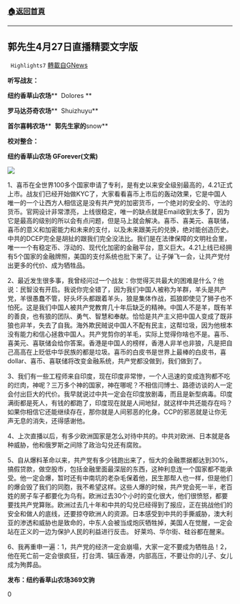 ###  [:house:返回首頁](https://github.com/ourhimalayas/txt)
---

## 郭先生4月27日直播精要文字版
` Highlights7` [轉載自GNews](https://gnews.org/zh-hans/1144132/)

**听写战友：**

**纽约香草山农场****  Dolores **

**罗马达芬奇农场****  Shuizhuyu**

**首尔喜韩农场****  ****郭先生家的****snow**

**校对整合：**

**纽约香草山农场  GForever(文紫)**



![]()![](https://gnews.org/wp-content/uploads/2021/04/0427.jpg)



1、喜币在全世界100多个国家申请了专利，是有史以来安全级别最高的，4.21正式上市。战友们已经开始做KYC了，大家看看喜币上市后的轰动效果，它是中国人唯一的一个让西方人相信这是没有共产党的加密货币，一个绝对的安全的、守法的货币。官网设计非常漂亮，上线很稳定，唯一的缺点就是Email收到太多了，因为它是最高的级别的所以会有点问题，但是马上就会解决。喜币、喜美元、喜联储，喜币的意义和加密能力和未来的支付，以及未来跟美元的兑换，绝对能创造历史。中共的DCEP完全是胡扯的跟我们完全没法比。我们是在法律保障的文明社会里，唯一一个有稳定币、浮动的、现代化加密的金融平台，意义巨大。4.21上线已经拥有5个国家的金融牌照，美国的支付系统也批下来了。让子弹飞一会，让共产党付出更多的代价、成为牺牲品。

2、最近发生很多事，我曾经问过一个战友：你觉得灭共最大的困难是什么？他说：民智没有开启。我说你完全错了，因为我们中国人被称为羊群，羊头是共产党，羊很愚蠢不管，好头坏头都跟着羊头，狼是集体作战，孤狼即使见了狮子也不怕死。这是我们中国人被共产党教育几十年后缺乏的精神。中国人不是羊，既有羊的善良，也有狼的团队、勇气、智慧和奉献。恰恰是共产主义把中国人变成了既非狼也非羊，失去了自我。海外欺民贼说中国人不配有民主，这帮垃圾，因为他根本没有能力和信心拯救中国人。共产党剪你的羊毛，实际上觉得你啥也不是。喜币、喜美元、喜联储会给你答案。香港是中国人的榜样，香港人非羊也非狼，凡是把自己高高在上贬低中华民族的都是垃圾。喜币的白皮书是世界上最棒的白皮书，喜dollar、喜币、喜联储将改变金融系统，共产党都没做到，我们做到了。

3、我们有一些工程师来自印度，现在印度非常惨，一个人迅速的变成连狗都不吃的烂肉，神呢？三万多个神的国家，神在哪呢？不相信闫博士、路德访谈的人一定会付出巨大的代价。我早就说过中共一定会在印度放剧毒，而且是新型病毒。印度满街都是死人，有钱的都跑了，印度现在就是人间地狱，就这样中共还能存在吗？如果你相信它还能继续存在，那你就是人间邪恶的化身。CCP的邪恶就是让你无声无息的消失，还得感谢他。

4、上次直播以后，有多少欧洲国家是怎么对待中共的。中共对欧洲、日本就是各种威胁，他和俄罗斯之间除了政治勾兑还有腐败。

5、自从爆料革命以来，共产党有多少钱跑出来了，恒大的金融票据都达到30%，搞假贷款，做空股市，包括金融里面最深层的东西，这种利息连一个国家都不能承受。他一定会爆，暂时还有中南坑的老杂毛保着他，民生那帮人也一样，但是他们的爆会毁了我们的同胞，我不希望这样。这些人爆的时候，共产党会死一半，老百姓的房子车子都要化为乌有。欧洲过去30个小时的变化很大，他们很愤怒，都要要找共产党算账。欧洲过去几十年和中共的勾兑已经得到了报应，正在挑战他们的安全和做人的底线，还要掠夺欧洲人的资源。日本感受到中共的手撕威胁，澳大利亚的渗透和威胁也是致命的，中东人会被当成炮灰牺牲掉，美国人在觉醒，一定会站在正义的一边为保护人民的利益进行反击。 好莱坞、华尔街、硅谷都在醒来。

6、我再重申一遍：1，共产党的经济一定会崩塌，大家一定不要成为牺牲品！2，他在死亡前一定会很疯狂，打台湾、镇压香港，内部高压，不要让你的儿子、女儿成为殉葬品。



**发布：纽约香草山农场369文驹**

0
